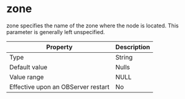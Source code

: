 zone
=========================

zone specifies the name of the zone where the node is located. This parameter is generally left unspecified.


| **Property** | **Description** |
|------------------|--------|
| Type | String |
| Default value | Nulls |
| Value range | NULL |
| Effective upon an OBServer restart | No |



